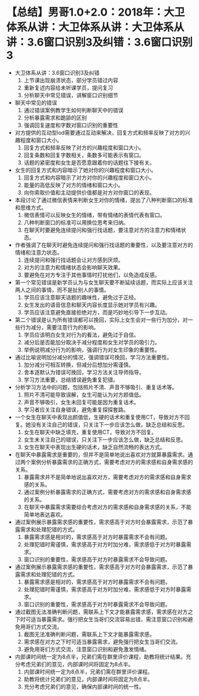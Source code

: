 # 【总结】男哥1.0+2.0：2018年：大卫体系从讲：大卫体系从讲：大卫体系从讲：3.6窗口识别3及纠错：3.6窗口识别3

-   大卫体系从讲：3.6窗口识别3及纠错
    1.  上节课出现崩溃状态，部分学员错过内容
    2.  重新复述内容给未听课学员，提问复习
    3.  分析聊天中常见错误，讲解窗口识别细节
-   聊天中常见的错误
    1.  通过错误案例教学生如何判断聊天中的错误
    2.  分析暴露需求和跪舔的区别
    3.  强调回复速度和字数对窗口识别的重要性
-   对方提供的互动型lod需要通过互动来解决，回复方式和频率反映了对方的兴趣程度和窗口大小。
    1.  回复方式和频率反映了对方的兴趣程度和窗口大小。
    2.  回复条数和回复字数相关，条数多可能表示有窗口。
    3.  话题的紧密度和女生是否愿意跟着你的话题往下接有关。
-   女生的回复方式和内容暗示了她对你的兴趣程度和窗口大小。
    1.  回复方式和内容暗示了对方对你的兴趣程度和窗口大小。
    2.  能量的高低反映了对方的情绪和窗口大小。
    3.  向你索取价值和主动提供价值都是对方对你窗口的表现。
-   本段讨论了通过微信表情来判断女生对你的情绪，提出了八种判断窗口的标准和思维方式。
    1.  微信表情可以反映女生的情绪，带有情绪的表情代表有窗口。
    2.  八种判断窗口的标准可以用换位思考来归纳。
    3.  在聊天时要避免连续提问和强行找话题，要注意对方的注意力和情绪状态。
-   作者强调了在聊天时避免连续提问和强行找话题的重要性，以及要注意对方的情绪和注意力状态。
    1.  连续提问和强行找话题会让对方感到厌烦。
    2.  对方的注意力和情绪状态会影响聊天效果。
    3.  要避免在对方专注于其他事情时打扰他们，以免造成反感。
-   第一个常见错误是新学员认为与女生聊天要不断延续话题，而实际上应该关注两人之间的事情，而不是扯别人的事情。
    1.  学员应该注意聊天话题的趣味性，避免过于正经。
    2.  女生发出的语音信息和聊天内容长度显示她对学员有兴趣。
    3.  学员应该注意避免直接拒绝对方，而是巧妙地引导下一步互动。
-   第二个错误是认为所有错误都可以挽回，实际上女生会对一些行为加分，对一些行为减分，需要注意行为的影响。
    1.  学员应该明白女生对行为的看法，避免过于自信。
    2.  减分后是否能加分取决于减分程度和女生对学员的吸引力。
    3.  举例说明减分行为的影响，强调行为对女生印象的重要性。
-   通过比喻说明加分减分的情况，强调错误可挽回，学习方法重要性。
    1.  加分减分可相互转换，但减分后想加分需谨慎。
    2.  舍本逐默认为错误可挽回，学习方法关注导师指导。
    3.  学习方法重要，总结错误避免重复犯错。
-   分析学习方法中的问题，包括照片不清、声音不够吸引、重复话术等。
    1.  照片不清可能导致误解，女生可能认为对方颜值低。
    2.  声音不够吸引，女生未回复可能是因为重复话术。
    3.  学习者应关注自身错误，避免重复探探套路。
-   一个女生在聊天中表现出颜值低，生硬的话术和重复使用CT，导致对方不回复。她没有关注自己的错误，只关注下一步应该怎么做，缺乏总结和反思。
    1.  女生在聊天中缺乏填充，重复使用CT，导致对方不回复。
    2.  女生未关注自己的错误，只关注下一步应该怎么做，缺乏总结和反思。
    3.  女生在聊天中表现出生硬的话术，缺乏自然流畅的表达方式。
-   在聊天中暴露需求是重要的，但并不是简单地说出喜欢对方就算暴露需求。通过两个案例分析暴露需求的正确方式，需要考虑对方的需求感和自身需求感的关系。
    1.  暴露需求并不是简单地说出喜欢对方，需要考虑对方的需求感和自身需求感的关系。
    2.  通过案例分析暴露需求的正确方式，需要考虑对方的需求感和自身需求感的关系。
    3.  在聊天中暴露需求需要综合考虑对方的需求感和自身需求感的关系，不能简单地表达喜欢。
-   通过案例展示暴露需求感的重要性，需求感高于对方时会暴露需求，示范了暴露需求和处理犯错的方式。
    1.  暴露需求感是相对的，需求感高于对方时暴露需求不会有问题。
    2.  处理犯错时需谨慎，需求感高于对方时加分难，需求感低于对方时暴露需求。
    3.  窗口识别的重要性，需求感高于对方时暴露需求不会导致问题。
-   通过案例展示暴露需求感的重要性，需求感高于对方时会暴露需求，示范了暴露需求和处理犯错的方式。
    1.  暴露需求感是相对的，需求感高于对方时暴露需求不会有问题。
    2.  处理犯错时需谨慎，需求感高于对方时加分难，需求感低于对方时暴露需求。
    3.  窗口识别的重要性，需求感高于对方时暴露需求不会导致问题。
-   通过截图无法准确判断问题，需联系上下文才能暴露需求感，需求感在对方之下时可适当暴露需求。强行把女生当哥们交流容易出错，需注意窗口识别和避免用哥们方式交流。
    1.  截图无法准确判断问题，需联系上下文才能暴露需求感。
    2.  需求感在对方之下时可适当暴露需求，避免强行把女生当哥们交流。
    3.  避免用哥们方式交流，注意窗口识别和避免激发情绪。
-   内部课时间统一定为8点半，兄弟们需在群里评价课程，助教将统计结果。充分考虑兄弟们的意见，内部课时间将固定为8点半。
    1.  内部课时间统一定为8点半，兄弟们需在群里评价课程。
    2.  助教将统计兄弟们的意见，内部课时间将固定为8点半。
    3.  充分考虑兄弟们的意见，确保内部课时间的统一性。